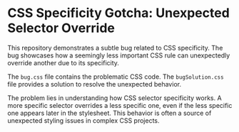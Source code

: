 # CSS Specificity Gotcha: Unexpected Selector Override

This repository demonstrates a subtle bug related to CSS specificity. The bug showcases how a seemingly less important CSS rule can unexpectedly override another due to its specificity.

The `bug.css` file contains the problematic CSS code. The `bugSolution.css` file provides a solution to resolve the unexpected behavior.

The problem lies in understanding how CSS selector specificity works. A more specific selector overrides a less specific one, even if the less specific one appears later in the stylesheet.  This behavior is often a source of unexpected styling issues in complex CSS projects.